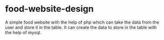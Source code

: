 # food-website-design
A simple food website with the help of php which can take the data from the user and store it in the table. It can create the data to store in the table with the help of mysql.
